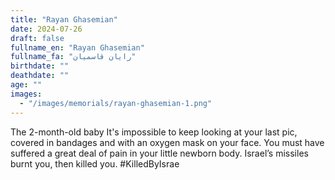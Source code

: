 ```yaml
---
title: "Rayan Ghasemian"
date: 2024-07-26
draft: false
fullname_en: "Rayan Ghasemian"
fullname_fa: "رایان قاسمیان"
birthdate: ""
deathdate: ""
age: ""
images:
  - "/images/memorials/rayan-ghasemian-1.png"
---
```


The 2-month-old baby
It's impossible to keep looking at your last pic, covered in bandages and with an oxygen mask on your face. You must have suffered a great deal of pain in your little newborn body. Israel’s missiles burnt you, then killed you.
#KilledByIsrae